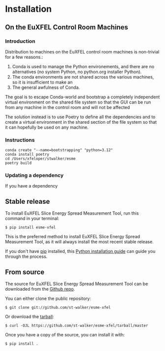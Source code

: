 # Installation

## On the EuXFEL Control Room Machines

### Introduction

Distribution to machines on the EuXFEL control room machines is non-trivial for a few reasons.:

1. Conda is used to manage the Python environements, and there are no
   alternatives (no system Python, no python.org installer Python).
2. The conda environments are not shared across the various machines,
   so it is insufficient to make an
3. The general awfulness of Conda.


The goal is to escape Conda-world and bootstrap a completely
independent virtual environment on the shared file system so that the
GUI can be run from any machine in the control room and will not be affected 

The solution instead is to use Poetry to define all the dependencies
and to create a virtual environment in the shared section of the file
system so that it can hopefully be used on any machine.

### Instructions

```
conda create "--name=bootstrapping" "python=3.12"
conda install poetry
cd /Users/xfeloper/stwalker/esme
poetry build
```

### Updating a dependency

If you have a dependency



## Stable release

To install EuXFEL Slice Energy Spread Measurement Tool, run this command in your
terminal:

``` console
$ pip install esme-xfel
```

This is the preferred method to install EuXFEL Slice Energy Spread Measurement Tool, as it will always install the most recent stable release.

If you don't have [pip][] installed, this [Python installation guide][]
can guide you through the process.

## From source

The source for EuXFEL Slice Energy Spread Measurement Tool can be downloaded from
the [Github repo][].

You can either clone the public repository:

``` console
$ git clone git://github.com/st-walker/esme-xfel
```

Or download the [tarball][]:

``` console
$ curl -OJL https://github.com/st-walker/esme-xfel/tarball/master
```

Once you have a copy of the source, you can install it with:

``` console
$ pip install .
```

  [pip]: https://pip.pypa.io
  [Python installation guide]: http://docs.python-guide.org/en/latest/starting/installation/
  [Github repo]: https://github.com/%7B%7B%20cookiecutter.github_username%20%7D%7D/%7B%7B%20cookiecutter.project_slug%20%7D%7D
  [tarball]: https://github.com/%7B%7B%20cookiecutter.github_username%20%7D%7D/%7B%7B%20cookiecutter.project_slug%20%7D%7D/tarball/master


